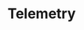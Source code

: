 ---
title: "Telemetry"
order: 1.6
page_id: "Telemetry"
warning: false
contextual_links:
- type: section
  name: "Contents"
- type: link
  name: "What data is collected?"
  url: "#what-data-is-collected"
- type: link
  name: "Disable Telemetry"
  url: "#disable-telemetry"
---